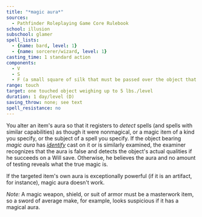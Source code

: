 ```yaml
---
title: "*magic aura*"
sources:
  - Pathfinder Roleplaying Game Core Rulebook
school: illusion
subschool: glamer
spell_lists:
  - {name: bard, level: 1}
  - {name: sorcerer/wizard, level: 1}
casting_time: 1 standard action
components:
  - V
  - S
  - F (a small square of silk that must be passed over the object that receives the aura)
range: touch
target: one touched object weighing up to 5 lbs./level
duration: 1 day/level (D)
saving_throw: none; see text
spell_resistance: no
---
```


You alter an item's aura so that it registers to *detect* spells (and spells with similar capabilities) as though it were nonmagical, or a magic item of a kind you specify, or the subject of a spell you specify. If the object bearing *magic aura* has [*identify*](/spells/identify/) cast on it or is similarly examined, the examiner recognizes that the aura is false and detects the object's actual qualities if he succeeds on a Will save. Otherwise, he believes the aura and no amount of testing reveals what the true magic is.

If the targeted item's own aura is exceptionally powerful (if it is an artifact, for instance), magic aura doesn't work.

*Note:* A magic weapon, shield, or suit of armor must be a masterwork item, so a sword of average make, for example, looks suspicious if it has a magical aura.

